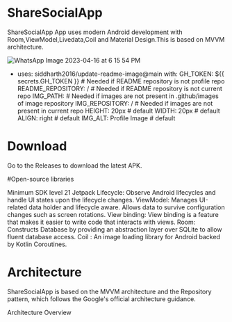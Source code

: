 # ShareSocialApp
ShareSocialApp App uses modern Android development with Room,ViewModel,Livedata,Coil and Material Design.This is based on MVVM architecture.

<!--START_SECTION:update_image-->
![WhatsApp Image 2023-04-16 at 6 15 54 PM](https://user-images.githubusercontent.com/48482054/232322610-73fbef5a-512d-4bad-a8ce-8349cf348c36.jpeg)

<!--END_SECTION:update_image-->


- uses: siddharth2016/update-readme-image@main
  with:
    GH_TOKEN: ${{ secrets.GH_TOKEN }}     # Needed if README repository is not profile repo
    README_REPOSITORY: <username>/<differentrepo>  # Needed if README repository is not current repo
    IMG_PATH: <your-image-directory>        # Needed if images are not present in .github/images of image repository
    IMG_REPOSITORY: <username>/<imagerepo>  # Needed if images are not present in current repo
    HEIGHT: 20px       # default
    WIDTH: 20px        # default
    ALIGN: right        # default
    IMG_ALT: Profile Image      # default




# Download
Go to the Releases to download the latest APK.


#Open-source libraries

Minimum SDK level 21
Jetpack
Lifecycle: Observe Android lifecycles and handle UI states upon the lifecycle changes.
ViewModel: Manages UI-related data holder and lifecycle aware. Allows data to survive configuration changes such as screen rotations.
View binding: View binding is a feature that makes it easier to write code that interacts with views. 
Room: Constructs Database by providing an abstraction layer over SQLite to allow fluent database access.
Coil : An image loading library for Android backed by Kotlin Coroutines. 

# Architecture
ShareSocialApp is based on the MVVM architecture and the Repository pattern, which follows the Google's official architecture guidance.

Architecture Overview





